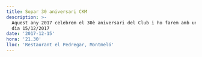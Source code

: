 ```yaml
---
title: Sopar 30 aniversari CKM
description: >-
  Aquest any 2017 celebrem el 30è aniversari del Club i ho farem amb un sopar el
  dia 15/12/2017
date: '2017-12-15'
hora: '21.30'
lloc: 'Restaurant el Pedregar, Montmeló'
---
```


